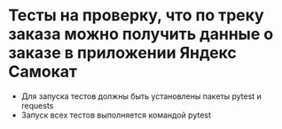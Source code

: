 ﻿# Тесты на проверку, что по треку заказа можно получить данные о заказе в приложении Яндекс Самокат
- Для запуска тестов должны быть установлены пакеты pytest и requests
- Запуск всех тестов выполняется командой pytest